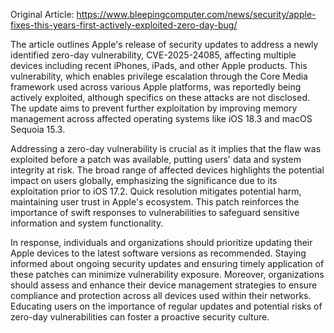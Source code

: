 Original Article: https://www.bleepingcomputer.com/news/security/apple-fixes-this-years-first-actively-exploited-zero-day-bug/

The article outlines Apple's release of security updates to address a newly identified zero-day vulnerability, CVE-2025-24085, affecting multiple devices including recent iPhones, iPads, and other Apple products. This vulnerability, which enables privilege escalation through the Core Media framework used across various Apple platforms, was reportedly being actively exploited, although specifics on these attacks are not disclosed. The update aims to prevent further exploitation by improving memory management across affected operating systems like iOS 18.3 and macOS Sequoia 15.3.

Addressing a zero-day vulnerability is crucial as it implies that the flaw was exploited before a patch was available, putting users' data and system integrity at risk. The broad range of affected devices highlights the potential impact on users globally, emphasizing the significance due to its exploitation prior to iOS 17.2. Quick resolution mitigates potential harm, maintaining user trust in Apple's ecosystem. This patch reinforces the importance of swift responses to vulnerabilities to safeguard sensitive information and system functionality.

In response, individuals and organizations should prioritize updating their Apple devices to the latest software versions as recommended. Staying informed about ongoing security updates and ensuring timely application of these patches can minimize vulnerability exposure. Moreover, organizations should assess and enhance their device management strategies to ensure compliance and protection across all devices used within their networks. Educating users on the importance of regular updates and potential risks of zero-day vulnerabilities can foster a proactive security culture.